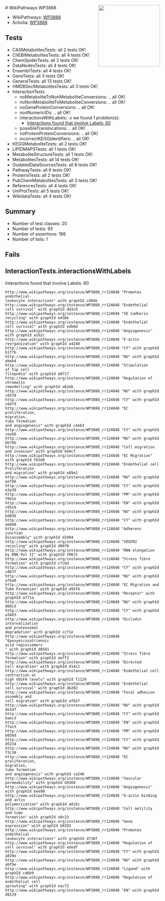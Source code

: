 <img style="float: right; width: 200px" src="https://upload.wikimedia.org/wikipedia/commons/thumb/8/83/Wplogo_with_text_500.png/640px-Wplogo_with_text_500.png" />
# WikiPathways WP3888

* WikiPathways: [WP3888](https://wikipathways.org/pathways/WP3888)
* Scholia: [WP3888](https://scholia.toolforge.org/wikipathways/WP3888)
## Tests
* CASMetabolitesTests: all 2 tests OK!
* ChEBIMetabolitesTests: all 4 tests OK!
* ChemSpiderTests: all 2 tests OK!
* DataNodesTests: all 4 tests OK!
* EnsemblTests: all 4 tests OK!
* GeneTests: all 3 tests OK!
* GeneralTests: all 13 tests OK!
* HMDBSecMetabolitesTests: all 3 tests OK!
* InteractionTests
    * noMetaboliteToNonMetaboliteConversions: .. all OK!
    * noNonMetaboliteToMetaboliteConversions: .. all OK!
    * noGeneProteinConversions: .. all OK!
    * nonNumericIDs: .. all OK!
    * interactionsWithLabels: .x we found 1 problem(s):
        * [Interactions found that involve Labels: 60](#fe97a953)
    * possibleTranslocations: .. all OK!
    * noProteinProteinConversions: .. all OK!
    * incorrectKEGGIdentifiers: .. all OK!
* KEGGMetaboliteTests: all 2 tests OK!
* LIPIDMAPSTests: all 1 tests OK!
* MetaboliteStructureTests: all 1 tests OK!
* MetabolitesTests: all 14 tests OK!
* OudatedDataSourcesTests: all 8 tests OK!
* PathwayTests: all 6 tests OK!
* ProteinsTests: all 2 tests OK!
* PubChemMetabolitesTests: all 3 tests OK!
* ReferencesTests: all 4 tests OK!
* UniProtTests: all 5 tests OK!
* WikidataTests: all 4 tests OK!


## Summary

* Number of test classes: 20
* Number of tests: 93
* Number of assertions: 186
* Number of fails: 1

## Fails

<a name="fe97a953" />

## InteractionTests.interactionsWithLabels

Interactions found that involve Labels: 60
```
http://www.wikipathways.org/instance/WP3888_rr124848 "Promotes endothelial-
leukocyte interactions" with graphId c46de
http://www.wikipathways.org/instance/WP3888_rr124848 "Endothelial
cell survival" with graphId dd3c9
http://www.wikipathways.org/instance/WP3888_rr124848 "VE Cadherin
recycling" with graphId e438e
http://www.wikipathways.org/instance/WP3888_rr124848 "Endothelial
cell survival" with graphId edb6d
http://www.wikipathways.org/instance/WP3888_rr124848 "Angiogenesis" with graphId a162c
http://www.wikipathways.org/instance/WP3888_rr124848 "F-actin
reorganization" with graphId a4248
http://www.wikipathways.org/instance/WP3888_rr124848 "CY" with graphId b1f7b
http://www.wikipathways.org/instance/WP3888_rr124848 "NU" with graphId ebeb4
http://www.wikipathways.org/instance/WP3888_rr124848 "Stimulation
of tip cell
filopodia" with graphId a0717
http://www.wikipathways.org/instance/WP3888_rr124848 "Regulation of
chromatin
remodelling" with graphId a62eb
http://www.wikipathways.org/instance/WP3888_rr124848 "NU" with graphId c6578
http://www.wikipathways.org/instance/WP3888_rr124848 "CY" with graphId c6479
http://www.wikipathways.org/instance/WP3888_rr124848 "EC proliferation,
migration,
tube formation
and angiogenesis" with graphId c4eb3
http://www.wikipathways.org/instance/WP3888_rr124848 "CY" with graphId cea56
http://www.wikipathways.org/instance/WP3888_rr124848 "NU" with graphId bb79b
http://www.wikipathways.org/instance/WP3888_rr124848 "Cell migration
and invasion" with graphId b94cf
http://www.wikipathways.org/instance/WP3888_rr124848 "EC Migration" with graphId f63d8
http://www.wikipathways.org/instance/WP3888_rr124848 "Endothelial cell
Proliferation
and migration" with graphId e89e2
http://www.wikipathways.org/instance/WP3888_rr124848 "NU" with graphId eefb6
http://www.wikipathways.org/instance/WP3888_rr124848 "CY" with graphId e3e39
http://www.wikipathways.org/instance/WP3888_rr124848 "PM" with graphId f641e
http://www.wikipathways.org/instance/WP3888_rr124848 "EN" with graphId c65c6
http://www.wikipathways.org/instance/WP3888_rr124848 "NU" with graphId bd836
http://www.wikipathways.org/instance/WP3888_rr124848 "CY" with graphId aeb88
http://www.wikipathways.org/instance/WP3888_rr124848 "Adherens
junction
disassembly" with graphId d2494
http://www.wikipathways.org/instance/WP3888_rr124848 "VEGFR2
recycling" with graphId d8070
http://www.wikipathways.org/instance/WP3888_rr124848 "RNA elongation
by RNA Pol II" with graphId f0672
http://www.wikipathways.org/instance/WP3888_rr124848 "Stress fibre
formation" with graphId cfcbd
http://www.wikipathways.org/instance/WP3888_rr124848 "CY" with graphId c0b7f
http://www.wikipathways.org/instance/WP3888_rr124848 "NU" with graphId a7ba0
http://www.wikipathways.org/instance/WP3888_rr124848 "EC Migration and
Tube Formation" with graphId d95f6
http://www.wikipathways.org/instance/WP3888_rr124848 "Receptor" with graphId a771a
http://www.wikipathways.org/instance/WP3888_rr124848 "NU" with graphId d69c5
http://www.wikipathways.org/instance/WP3888_rr124848 "CY" with graphId a3403
http://www.wikipathways.org/instance/WP3888_rr124848 "Occludin
internalization
and proteosomal
degradation" with graphId ccf1e
http://www.wikipathways.org/instance/WP3888_rr124848 "Epoxyeicosatrienoic
acid regioisomers
" with graphId d8501
http://www.wikipathways.org/instance/WP3888_rr124848 "Stress fibre
formation" with graphId ae7f2
http://www.wikipathways.org/instance/WP3888_rr124848 "Directed 
Cell migration" with graphId d14c1
http://www.wikipathways.org/instance/WP3888_rr124848 "Endothelial cell
contraction at
high VEGFA levels" with graphId f1129
http://www.wikipathways.org/instance/WP3888_rr124848 "Endothelial
cell survival" with graphId db202
http://www.wikipathways.org/instance/WP3888_rr124848 "Focal adhesion
assembly and
cell migration" with graphId af62f
http://www.wikipathways.org/instance/WP3888_rr124848 "NU" with graphId de1d7
http://www.wikipathways.org/instance/WP3888_rr124848 "CY" with graphId baec3
http://www.wikipathways.org/instance/WP3888_rr124848 "EN" with graphId f7ac5
http://www.wikipathways.org/instance/WP3888_rr124848 "PM" with graphId b056d
http://www.wikipathways.org/instance/WP3888_rr124848 "CY" with graphId d5234
http://www.wikipathways.org/instance/WP3888_rr124848 "NU" with graphId f3c38
http://www.wikipathways.org/instance/WP3888_rr124848 "EC proliferation,
migration,
tube formation
and angiogenesis" with graphId ca246
http://www.wikipathways.org/instance/WP3888_rr124848 "Vascular
permeability" with graphId d9369
http://www.wikipathways.org/instance/WP3888_rr124848 "Angiogenesis" with graphId bee90
http://www.wikipathways.org/instance/WP3888_rr124848 "G-actin binding
and actin
polymerization" with graphId a815c
http://www.wikipathways.org/instance/WP3888_rr124848 "Cell motility
and tube 
formation" with graphId e0c23
http://www.wikipathways.org/instance/WP3888_rr124848 "Gene
expression" with graphId b0393
http://www.wikipathways.org/instance/WP3888_rr124848 "Promotes endothelial-
leukocyte interactions" with graphId d738f
http://www.wikipathways.org/instance/WP3888_rr124848 "Regulation of
cell survival" with graphId ededf
http://www.wikipathways.org/instance/WP3888_rr124848 "CY" with graphId a839e
http://www.wikipathways.org/instance/WP3888_rr124848 "NU" with graphId abf9e
http://www.wikipathways.org/instance/WP3888_rr124848 "Ligand" with graphId c46b9
http://www.wikipathways.org/instance/WP3888_rr124848 "Regulation of
endothelial cell
sprouting" with graphId eac72
http://www.wikipathways.org/instance/WP3888_rr124848 "EN" with graphId d8129
```

